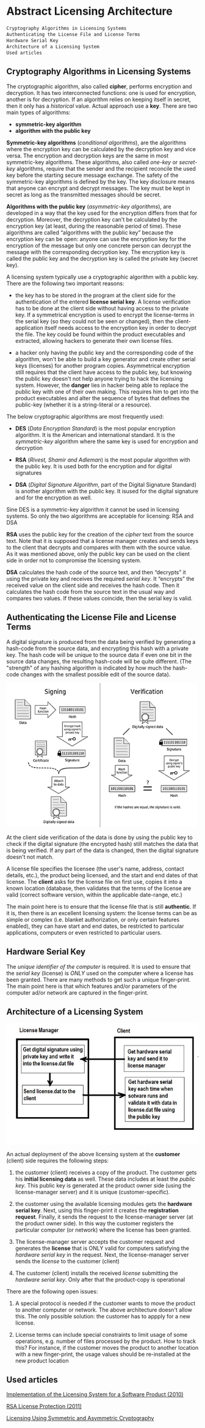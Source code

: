 
# Abstract Licensing Architecture #

    Cryptography Algorithms in Licensing Systems
    Authenticating the License File and License Terms
    Hardware Serial Key
    Architecture of a Licensing System
	Used articles

## Cryptography Algorithms in Licensing Systems ##

The cryptographic algorithm, also called **cipher**, performs encryption and decryption. It has two interconnected functions: one is used for encryption, another is for decryption. If an algorithm relies on keeping itself in secret, then it only has a *historical* value. Actual approach use a **key**. There are two main types of algorithms: 

- **symmetric-key algorithm** 
- **algorithm with the public key**

**Symmetric-key algorithms** (*conditional algorithms*), are the algorithms where the encryption key can be calculated by the decryption key and vice versa. The encryption and decryption keys are the same in most symmetric-key algorithms. These algorithms, also called *one-key* or *secret-key* algorithms, require that the sender and the recipient reconcile the used key before the starting secure message exchange. The safety of the symmetric-key algorithms is defined by the key. The key disclosure means that anyone can encrypt and decrypt messages. The key must be kept in secret as long as the transmitted messages should be secret.

**Algorithms with the public key** (*asymmetric-key algorithms*), are developed in a way that the key used for the encryption differs from that for decryption. Moreover, the decryption key can't be calculated by the encryption key (at least, during the reasonable period of time). These algorithms are called “algorithms with the public key” because the encryption key can be open: anyone can use the encryption key for the encryption of the message but only one concrete person can decrypt the message with the corresponding decryption key. The encryption key is called the public key and the decryption key is called the private key (secret key).

A licensing system typically use a cryptographic algorithm with a public key. There are the following two important reasons:

- the key has to be stored in the program at the client side for the authentication of the entered **license serial key**. A license verification has to be done at the client side without having access to the private key. If a symmetrical encryption is used to encrypt the license-terms in the serial key (so they could not be seen or changed), then the client-application itself needs access to the encryption key in order to decrypt the file. The key could be found within the product executables and extracted, allowing hackers to generate their own license files.

- a hacker only having the public key and the corresponding code of the algorithm, won't be able to build a key generator and create other serial keys (licenses) for another program copies. Asymmetrical encryption still requires that the client have access to the public key, but knowing the public key doesn't not help anyone trying to hack the licensing system. However, the **danger** lies in hacker being able to replace the public key with one of their own making. This requires him to get into the product executables and alter the sequence of bytes that defines the public-key (whether it is a string-literal or a resource).

The below cryptographic algorithms are most frequently used:
 
- **DES**  (*Data Encryption Standard*) is the most popular encryption algorithm. It is the American and international standard. It is the *symmetric-key* algorithm where the same key is used for encryption and decryption
       
- **RSA** (*Rivest, Shamir and Adleman*) is the most popular algorithm with the public key. It is used both for the encryption and for digital signatures

- **DSA** (*Digital Signature Algorithm*, part of the Digital Signature Standard) is another algorithm with the public key. It isused for the digital signature and for the encryption as well.

Sine DES is a symmetric-key algorithm it cannot be used in licensing systems. So only the two algorithms are acceptable for licensing: RSA and DSA

**RSA** uses the public key for the creation of the *cipher* text from the source text. Note that it is supposed that a license manager creates and sends keys to the client that decrypts and compares with them with the source value. As it was mentioned above, only the public key can be used on the client side in order not to compromise the licensing system.

**DSA** calculates the hash code of the source text, and then “decrypts” it using the private key and receives the required *serial key*. It “encrypts” the received value on the client side and receives the hash code. Then it calculates the hash code from the source text in the usual way and compares two values. If these values coincide, then the serial key is valid.

## Authenticating the License File and License Terms ##

A digital signature is produced from the data being verified by generating a hash-code from the source data, and encrypting this hash with a private key. The hash code will be unique to the source data if even one bit in the source data changes, the resulting hash-code will be quite different. (The "strength" of any hashing algorithm is indicated by how much the hash-code changes with the smallest possible edit of the source data).

![Sign and verify](sign_verify.png?raw=true "Sign and verify using DSA")

At the client side verification of the data is done by using the public key to check if the digital signature (the encrypted hash) still matches the data that is being verified. If any part of the data is changed, then the digital signature doesn't not match.

A license file specifies the licensee (the user's name, address, contact details, etc.), the product being licensed, and the start and end dates of that license. The **client** asks for the license file on first use, copies it into a known location (database, then validates that the terms of the license are valid (correct software version, within the applicable date-range, etc.) 

The main point here is to ensure that the license file that is still **authentic**. If it is, then there is an excellent licensing system: the license terms can be as simple or complex (i.e. blanket authorization, or only certain features enabled), they can have start and end dates, be restricted to particular applications, computers or even restricted to particular users. 

## Hardware Serial Key ##

The *unique identifier of the computer* is required. It is used to ensure that the *serial key*  (license) is *ONLY* used on the computer where a license has been granted. There are many methods to get such a unique finger-print. The main point here is that which features and/or parameters of the computer ad/or network are captured in the finger-print.

## Architecture of a Licensing System ##

![Basic licensing system](basic_licensing.jpeg?raw=true "Basic licensing system")

An actual deployment of the above licensing system at the **customer** (client) side requires the following steps:
 
1. the customer (client) receives a copy of the product. The customer gets his **initial licensing data** as well. These data includes at least the *public key*. This public key is generated at the product owner side (using the license-manager server) and it is unique (customer-specific).
  
2. the customer using the available licensing modules gets the **hardware serial key**. Next, using this finger-print it creates the **registration request**. Finally, it sends the request to the license-manager server (at the product owner side). In this way the customer registers the particular computer (or network) where the license has been granted. 
 
3. The license-manager server accepts the customer request and generates the **license** that is ONLY valid for computers satisfying the *hardware serial key* in the request. Next, the license-manager server sends the *license* to the customer (client)

4. The customer (client) installs the received *license* submitting the *hardware serial key*. Only after that the product-copy is operational

There are the following open issues:

1. A special protocol is needed if the customer wants to move the product to another computer or network. The above architecture doesn't allow this. The only possible solution: the customer has to appply for a new license.

2. License terms can include special constraints to limit usage of some operations, e.g. number of files processed by the product. How to track this? For instance, if the customer moves the product to another location with a new finger-print, the usage values should be re-installed at the new product location

## Used articles ##

[Implementation of the Licensing System for a Software Product (2010)](http://www.codeproject.com/Articles/99499/Implementation-of-the-Licensing-System-for-a-Softw)

[RSA License Protection (2011)](http://www.codeproject.com/Articles/203840/RSA-License-Protection)

[Licensing Using Symmetric and Asymmetric Cryptography](http://www.drdobbs.com/licensing-using-symmetric-and-asymmetric/184401687)
 
 
 


